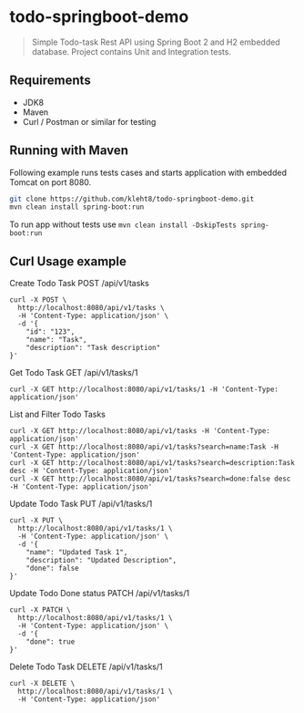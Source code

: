 # todo-springboot-demo

> Simple Todo-task Rest API using Spring Boot 2 and H2 embedded database. Project contains Unit and Integration tests.
## Requirements
* JDK8
* Maven
* Curl / Postman or similar for testing

## Running with Maven
Following example runs tests cases and starts application with embedded Tomcat on port 8080.
```sh
git clone https://github.com/kleht8/todo-springboot-demo.git
mvn clean install spring-boot:run
```
To run app without tests use
```mvn clean install -DskipTests spring-boot:run```


## Curl Usage example

Create Todo Task
POST /api/v1/tasks
```
curl -X POST \
  http://localhost:8080/api/v1/tasks \
  -H 'Content-Type: application/json' \
  -d '{
	"id": "123",
	"name": "Task",
	"description": "Task description"
}'
```

Get Todo Task
GET /api/v1/tasks/1
```
curl -X GET http://localhost:8080/api/v1/tasks/1 -H 'Content-Type: application/json'
```

List and Filter Todo Tasks
```
curl -X GET http://localhost:8080/api/v1/tasks -H 'Content-Type: application/json'
curl -X GET http://localhost:8080/api/v1/tasks?search=name:Task -H 'Content-Type: application/json'
curl -X GET http://localhost:8080/api/v1/tasks?search=description:Task desc -H 'Content-Type: application/json'
curl -X GET http://localhost:8080/api/v1/tasks?search=done:false desc -H 'Content-Type: application/json'
```


Update Todo Task
PUT /api/v1/tasks/1
```
curl -X PUT \
  http://localhost:8080/api/v1/tasks/1 \
  -H 'Content-Type: application/json' \
  -d '{
	"name": "Updated Task 1",
	"description": "Updated Description",
	"done": false
}'
```

Update Todo Done status
PATCH /api/v1/tasks/1
```
curl -X PATCH \
  http://localhost:8080/api/v1/tasks/1 \
  -H 'Content-Type: application/json' \
  -d '{
	"done": true
}'
```

Delete Todo Task
DELETE /api/v1/tasks/1
```
curl -X DELETE \
  http://localhost:8080/api/v1/tasks/1 \
  -H 'Content-Type: application/json'
```

